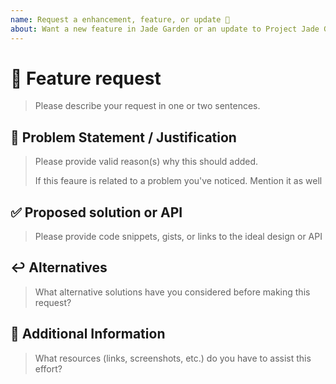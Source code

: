 ```yaml
---
name: Request a enhancement, feature, or update 🙋
about: Want a new feature in Jade Garden or an update to Project Jade Garden?
---
```


<!---
Thanks for filing an issue 😄!

Please search open/closed issues before submitting. Someone
might have asked the same thing before 😉!
-->

# 🚀 Feature request

> Please describe your request in one or two sentences.

## 🧱 Problem Statement / Justification

> Please provide valid reason(s) why this should added.
>
> If this feaure is related to a problem you've noticed. Mention it as well

## ✅ Proposed solution or API

> Please provide code snippets, gists, or links to the ideal design or API

## ↩️ Alternatives

> What alternative solutions have you considered before making this request?

## 📝 Additional Information

> What resources (links, screenshots, etc.) do you have to assist this effort?